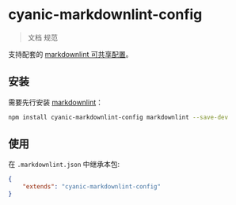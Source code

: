 # cyanic-markdownlint-config

> 文档 规范

支持配套的 [markdownlint 可共享配置](https://www.npmjs.com/package/markdownlint#optionsconfig)。

## 安装

需要先行安装 [markdownlint](https://www.npmjs.com/package/markdownlint)：

```bash
npm install cyanic-markdownlint-config markdownlint --save-dev
```

## 使用

在 `.markdownlint.json` 中继承本包:

```json
{
	"extends": "cyanic-markdownlint-config"
}
```
